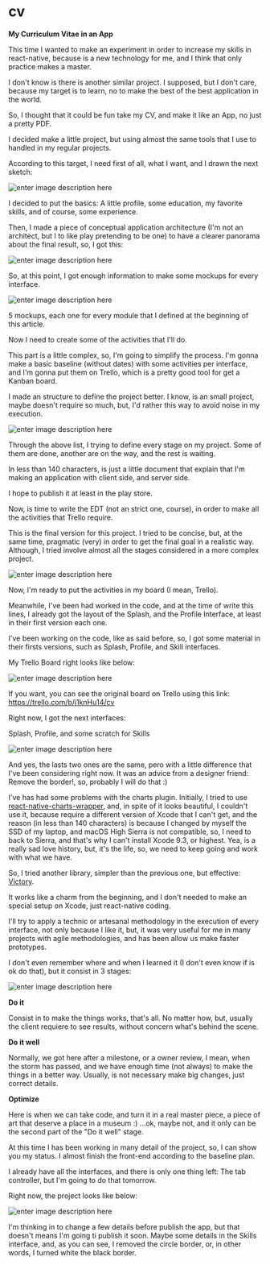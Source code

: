 # cv
**My Curriculum Vitae in an App**

This time I wanted to make an experiment in order to increase my skills in react-native, because is a new technology for me, and I think that only practice makes a master.

I don't know is there is another similar project. I supposed, but I don't care, because my target is to learn, no to make the best of the best application in the world.

So, I thought that it could be fun take my CV, and make it like an App, no just a pretty PDF.

I decided make a little project, but using almost the same tools that I use to handled in my regular projects.

According to this target, I need first of all, what I want, and I drawn the next sketch:

![enter image description here](https://lh3.googleusercontent.com/9yGx6QXLr8diwhmV4VZndMq9NibvwM8IoTgtPe6-UjZ0tfq1fkcqlNvz75fbExj7k7Rsdh7mlL0M "Main idea schema")

I decided to put the basics: A little profile, some education, my favorite skills, and of course, some experience.

Then, I made a piece of conceptual application architecture (I'm not an architect, but I to like play pretending to be one) to have a clearer panorama about the final result, so, I got this:

![enter image description here](https://lh3.googleusercontent.com/5DHW45dYewO1ucUJZLxsxqWI_OIVAV1R2ltPoEJVY0ljeMM3OgjCjyCtAynV3I0Q-XoU2xsFYKnL=s500 "Conceptual application architecture")

So, at this point, I got enough information to make some mockups for every interface.

![enter image description here](https://lh3.googleusercontent.com/XHkBhxi89-RqCXJhpfyvZK5-bX9krH6htNZcuZeJ_52MMcYqO2ppjzjQPFFH7O8wIC81cX97d___=s1200 "Mockups")

5 mockups, each one for every module that I defined at the beginning of this article.

Now I need to create some of the activities that I'll do.

This part is a little complex, so, I'm going to simplify the process. I'm gonna make a basic baseline (without dates) with some activities per interface, and I'm gonna put them on Trello, which is a pretty good tool for get a Kanban board.

I made an structure to define the project better. I know, is an small project, maybe doesn't require so much, but, I'd rather this way to avoid noise in my execution.

![enter image description here](https://lh3.googleusercontent.com/tlLbnJoiji_F3-b0PEZDDW3WV2P_oDmZTc5-5t3L23LpA1lsWXkB0nd0vwcB5uQj7AG6nHpFqZ7H=s428 "General baseline")

Through the above list, I trying to define every stage on my project. Some of them are done, another are on the way, and the rest is waiting.

In less than 140 characters, is just a little document that explain that I'm making an application with client side, and server side.

I hope to publish it at least in the play store.

Now, is time to write the EDT (not an strict one, course), in order to make all the activities that Trello require.

This is the final version for this project. I tried to be concise, but, at the same time, pragmatic (very) in order to get the final goal in a realistic way. Although, I tried involve almost all the stages considered in a more complex project.

![enter image description here](https://lh3.googleusercontent.com/LhgseX34BSH8PAvh-a5kGPMHm4ARwDCi_15o2lXKYwmtrWYuIFFgLnIXUn5eNCZgjjLmh7yKwMRH=s740 "Inicial Baseline")

Now, I'm ready to put the activities in my board (I mean, Trello).

Meanwhile, I've been had worked in the code, and at the time of write this lines, I already got the layout of the Splash, and the Profile Interface, at least in their first version each one.

I've been working on the code, like as said before, so, I got some material in their firsts versions, such as Splash, Profile, and Skill interfaces.

My Trello Board right looks like below:

![enter image description here](https://lh3.googleusercontent.com/nPPbY5DOsGcVRTMlTx5kJ3TE0XxvVKqXMZzui0oE8wF89Rh6rwPnAAfesiCJrOYZhePwHVqfI3KE=s700 "Trello")

If you want, you can see the original board on Trello using this link: https://trello.com/b/j1knHu14/cv

Right now, I got the next interfaces:

Splash, Profile, and some scratch for Skills

![enter image description here](https://lh3.googleusercontent.com/8T7XMV69F9MltlLwlZ78kJmUYMN2tKXDBeMwMnVTWEyVjgAQfuDovGiCPnrK9igP21th2cIjTox4=s900 "v0.0.1")

And yes, the lasts two ones are the same, pero with a little difference that I've been considering right now. It was an advice from a designer friend: Remove the border!, so, probably I will do that :)

I've has had some problems with the charts plugin. Initially, I tried to use [react-native-charts-wrapper](https://github.com/wuxudong/react-native-charts-wrapper), and, in spite of it looks beautiful, I couldn't use it, because require a different version of Xcode that I can't get, and the reason (in less than 140 characters) is because I changed by myself the SSD of my laptop, and macOS High Sierra is not compatible, so, I need to back to Sierra, and that's why I can't install Xcode 9.3, or highest. Yea, is a really sad love history, but, it's the life, so, we need to keep going and work with what we have.

So, I tried another library, simpler than the previous one, but effective: [Victory](https://formidable.com/open-source/victory/gallery/). 

It works like a charm from the beginning, and I don't needed to make an special setup on Xcode, just react-native coding.

I'll try to apply a technic or artesanal methodology in the execution of every interface, not only because I like it, but, it was very useful for me in many projects with agile methodologies, and has been allow us make faster prototypes.

I don't even remember where and when I learned it (I don't even know if is ok do that), but it consist in 3 stages:

![enter image description here](https://lh3.googleusercontent.com/ca7hbSEDnNLoCSSknKVb_0-6tnqnml8HeD6J1QP2QcTDXSX_V9nPxZUctUOI5FntQhSN-RQMHVo6 "3 stages")

**Do it**

Consist in to make the things works, that's all. No matter how, but, usually the client requiere to see results, without concern what's behind the scene.

**Do it well**

Normally, we got here after a milestone, or a owner review, I mean, when the storm has passed, and we have enough time (not always) to make the things in a better way. Usually, is not necessary make big changes, just correct details.

**Optimize**

Here is when we can take code, and turn it in a real master piece, a piece of art that deserve a place in a museum :) ...ok, maybe not, and it only can be the second part of the "Do it well" stage.

At this time I has been working in many detail of the project, so, I can show you my status. I almost finish the front-end according to the baseline plan.

I already have all the interfaces, and there is only one thing left: The tab controller, but I'm going to do that tomorrow.

Right now, the project looks like below:

![enter image description here](https://lh3.googleusercontent.com/VlwPczZU_o-738LPrMeBEGmRHAmCqtJJsP5GxS4Eyxqgy6zG77Hd21RinQFKAf9b3DjxsiOEsqU9=s900 "Current status")

I'm thinking in to change a few details before publish the app, but that doesn't means I'm going ti publish it soon. Maybe some details in the Skills interface, and, as you can see, I removed the circle border, or, in other words, I turned white the black border.
